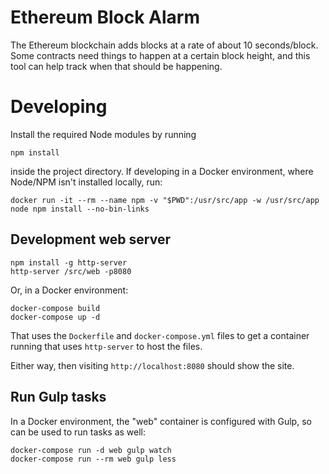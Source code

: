 # Ethereum Block Alarm
The Ethereum blockchain adds blocks at a rate of about 10 seconds/block. Some contracts need things to happen at a certain block height, and this tool can help track when that should be happening.

# Developing
Install the required Node modules by running

    npm install

inside the project directory. If developing in a Docker environment, where Node/NPM isn't installed locally, run:

    docker run -it --rm --name npm -v "$PWD":/usr/src/app -w /usr/src/app node npm install --no-bin-links

## Development web server

    npm install -g http-server
    http-server /src/web -p8080

Or, in a Docker environment:

    docker-compose build
    docker-compose up -d

That uses the `Dockerfile` and `docker-compose.yml` files to get a container running that uses `http-server` to host the files.

Either way, then visiting `http://localhost:8080` should show the site.

## Run Gulp tasks
In a Docker environment, the "web" container is configured with Gulp, so can be used to run tasks as well:

    docker-compose run -d web gulp watch
    docker-compose run --rm web gulp less
